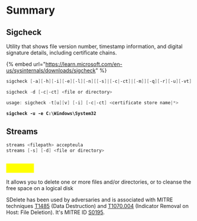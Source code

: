 # Summary



## Sigcheck

Utility that shows file version number, timestamp information, and digital signature details, including certificate chains.

{% embed url="https://learn.microsoft.com/en-us/sysinternals/downloads/sigcheck" %}

```powershell
sigcheck [-a][-h][-i][-e][-l][-n][[-s]|[-c|-ct]|[-m]][-q][-r][-u][-vt][-v[r][s]][-f catalog file] <file or directory>

sigcheck -d [-c|-ct] <file or directory>

usage: sigcheck -t[u][v] [-i] [-c|-ct] <certificate store name|*>
```

**`sigcheck -u -e C:\Windows\System32`**

## Streams



```powershell
streams <filepath> accepteula
streams [-s] [-d] <file or directory>
```



## <mark style="color:yellow;">`Sdelete`</mark>

It allows you to delete one or more files and/or directories, or to cleanse the free space on a logical disk

SDelete has been used by adversaries and is associated with MITRE techniques [T1485](https://attack.mitre.org/techniques/T1485/) (Data Destruction) and [T1070.004](https://attack.mitre.org/techniques/T1070/004/) (Indicator Removal on Host: File Deletion). It's MITRE ID [S0195](https://attack.mitre.org/software/S0195/).
